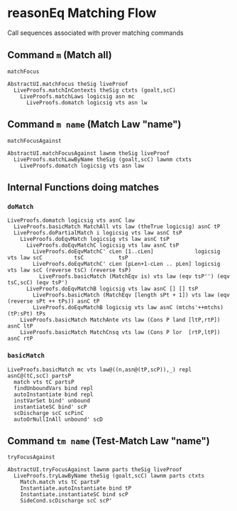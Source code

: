 # reasonEq Matching Flow

Call sequences associated with prover matching commands

## Command `m` (Match all)

`matchFocus`

```
AbstractUI.matchFocus theSig liveProof
  LiveProofs.matchInContexts theSig ctxts (goalt,scC)
    LiveProofs.matchLaws logicsig asn mc
      LiveProofs.domatch logicsig vts asn lw
```

## Command `m name` (Match Law "name")

`matchFocusAgainst`

```
AbstractUI.matchFocusAgainst lawnm theSig liveProof
  LiveProofs.matchLawByName theSig (goalt,scC) lawnm ctxts
    LiveProofs.domatch logicsig vts asn law
```

## Internal Functions doing matches

### `doMatch`

```
LiveProofs.domatch logicsig vts asnC law
  LiveProofs.basicMatch MatchAll vts law (theTrue logicsig) asnC tP
  LiveProofs.doPartialMatch i logicsig vts law asnC tsP
    LiveProofs.doEqvMatch logicsig vts law asnC tsP
      LiveProofs.doEqvMatchC logicsig vts law asnC tsP
        LiveProofs.doEqvMatchC' cLen [1..cLen]             logicsig vts law scC          tsC           tsP       
        LiveProofs.doEqvMatchC' cLen [pLen+1-cLen .. pLen] logicsig vts law scC (reverse tsC) (reverse tsP)
          LiveProofs.basicMatch (MatchEqv is) vts law (eqv tsP'') (eqv tsC,scC) (eqv tsP')
      LiveProofs.doEqvMatchB logicsig vts law asnC [] [] tsP
        LiveProofs.basicMatch (MatchEqv [length sPt + 1]) vts law (eqv (reverse sPt ++ tPs)) asnC tP
        LiveProofs.doEqvMatchB logicsig vts law asnC (mtchs'++mtchs) (tP:sPt) tPs
    LiveProofs.basicMatch MatchAnte vts law (Cons P land [ltP,rtP]) asnC ltP
    LiveProofs.basicMatch MatchCnsq vts law (Cons P lor  [rtP,ltP]) asnC rtP
```

### `basicMatch`

```
LiveProofs.basicMatch mc vts law@((n,asn@(tP,scP)),_) repl asnC@(tC,scC) partsP
  match vts tC partsP
  findUnboundVars bind repl
  autoInstantiate bind repl
  instVarSet bind' unbound
  instantiateSC bind' scP
  scDischarge scC scPinC
  autoOrNullInAll unbound' scD
```

## Command `tm name` (Test-Match Law "name")

`tryFocusAgainst`

```
AbstractUI.tryFocusAgainst lawnm parts theSig liveProof
  LiveProofs.tryLawByName theSig (goalt,scC) lawnm parts ctxts
    Match.match vts tC partsP
    Instantiate.autoInstantiate bind tP
    Instantiate.instantiateSC bind scP
    SideCond.scDischarge scC scP'
```


